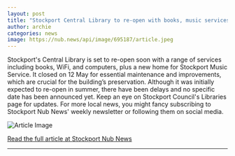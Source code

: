 ```yaml
---
layout: post
title: "Stockport Central Library to re-open with books, music services and more"
author: archie
categories: news
image: https://nub.news/api/image/695187/article.jpeg
---
```

Stockport's Central Library is set to re-open soon with a range of services including books, WiFi, and computers, plus a new home for Stockport Music Service. It closed on 12 May for essential maintenance and improvements, which are crucial for the building’s preservation. Although it was initially expected to re-open in summer, there have been delays and no specific date has been announced yet. Keep an eye on Stockport Council's Libraries page for updates. For more local news, you might fancy subscribing to Stockport Nub News' weekly newsletter or following them on social media.

![Article Image](https://nub.news/api/image/695187/article.jpeg)

[Read the full article at Stockport Nub News](https://stockport.nub.news/news/local-news/stockport-central-library-to-re-open-with-books-music-services-and-more-273243)

---
